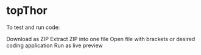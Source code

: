 # topThor

To test and run code:

Download as ZIP
Extract ZIP into one file
Open file with brackets or desired coding application
Run as live preview

